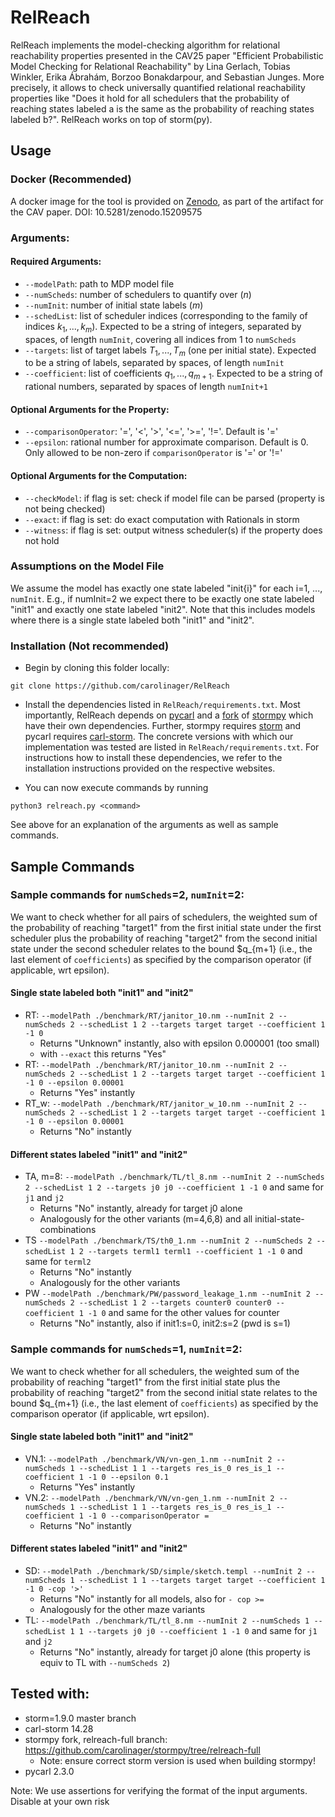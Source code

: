 # RelReach

RelReach implements the model-checking algorithm for relational reachability properties presented in the CAV25 paper "Efficient Probabilistic Model Checking for Relational Reachability" by Lina Gerlach, Tobias Winkler, Erika Ábrahám, Borzoo Bonakdarpour, and Sebastian Junges.
More precisely, it allows to check universally quantified relational reachability properties
like "Does it hold for all schedulers that the probability of reaching states labeled a is the same as the probability of reaching states labeled b?".
RelReach works on top of storm(py).

## Usage

### Docker (Recommended)
A docker image for the tool is provided on [Zenodo](www.doi.org/10.5281/zenodo.15209575), as part of the artifact for the CAV paper. 
DOI: 10.5281/zenodo.15209575

### Arguments:
#### Required Arguments:
- ```--modelPath```: path to MDP model file
- ```--numScheds```: number of schedulers to quantify over ($n$)
- ```--numInit```: number of initial state labels ($m$)
- ```--schedList```: list of scheduler indices (corresponding to the family of indices $k_1, ..., k_m$).
  Expected to be a string of integers, separated by spaces, of length ```numInit```, covering all indices from 1 to ```numScheds```
- ```--targets```: list of target labels $T_1, ..., T_m$ (one per initial state).
  Expected to be a string of labels, separated by spaces, of length ```numInit```
- ```--coefficient```: list of coefficients $q_1, ..., q_{m+1}$.
  Expected to be a string of rational numbers, separated by spaces of length ```numInit+1```

#### Optional Arguments for the Property:
- ```--comparisonOperator```: '=', '<', '>', '<=', '>=', '!='. Default is '='
- ```--epsilon```: rational number for approximate comparison. Default is 0. Only allowed to be non-zero if ```comparisonOperator``` is '=' or '!='

#### Optional Arguments for the Computation:
- ```--checkModel```: if flag is set: check if model file can be parsed (property is not being checked)
- ```--exact```: if flag is set: do exact computation with Rationals in storm
- ```--witness```: if flag is set: output witness scheduler(s) if the property does not hold


### Assumptions on the Model File
We assume the model has exactly one state labeled "init{i}" for each i=1, ..., ```numInit```.
E.g., if numInit=2 we expect there to be exactly one state labeled "init1" and exactly one state labeled "init2".
Note that this includes models where there is a single state labeled both "init1" and "init2".


### Installation (Not recommended)

- Begin by cloning this folder locally:
```
git clone https://github.com/carolinager/RelReach
```

- Install the dependencies listed in `RelReach/requirements.txt`.
  Most importantly, RelReach depends on [pycarl](https://moves-rwth.github.io/pycarl) and a [fork](https://github.com/carolinager/stormpy/tree/relreach-full) of [stormpy](https://github.com/moves-rwth/stormpy) which have their own dependencies.
  Further, stormpy requires [storm](https://www.stormchecker.org) and pycarl requires [carl-storm](https://github.com/moves-rwth/carl-storm/).
  The concrete versions with which our implementation was tested are listed in `RelReach/requirements.txt`.
  For instructions how to install these dependencies, we refer to the installation instructions provided on the respective websites.

- You can now execute commands by running
```
python3 relreach.py <command>
```
See above for an explanation of the arguments as well as sample commands.


## Sample Commands
### Sample commands for ```numScheds```=2, ```numInit```=2:
We want to check whether for all pairs of schedulers,
the weighted sum of the probability of reaching "target1" from the first initial state under the first scheduler
plus the probability of reaching "target2" from the second initial state under the second scheduler
relates to the bound $q_{m+1} (i.e., the last element of ```coefficients```) as specified by the comparison operator (if applicable, wrt epsilon).

#### Single state labeled both "init1" and "init2"
- RT: ```--modelPath ./benchmark/RT/janitor_10.nm --numInit 2 --numScheds 2 --schedList 1 2 --targets target target --coefficient 1 -1 0```
  - Returns "Unknown" instantly, also with epsilon 0.000001 (too small)
  - with ```--exact``` this returns "Yes"
- RT: ```--modelPath ./benchmark/RT/janitor_10.nm --numInit 2 --numScheds 2 --schedList 1 2 --targets target target --coefficient 1 -1 0 --epsilon 0.00001```
  - Returns "Yes" instantly
- RT_w: ```--modelPath ./benchmark/RT/janitor_w_10.nm --numInit 2 --numScheds 2 --schedList 1 2 --targets target target --coefficient 1 -1 0 --epsilon 0.00001```
  - Returns "No" instantly

#### Different states labeled "init1" and "init2"
- TA, m=8: ```--modelPath ./benchmark/TL/tl_8.nm --numInit 2 --numScheds 2 --schedList 1 2 --targets j0 j0 --coefficient 1 -1 0``` and same for ```j1``` and ```j2```
  - Returns "No" instantly, already for target j0 alone
  - Analogously for the other variants (m=4,6,8) and all initial-state-combinations
- TS ```--modelPath ./benchmark/TS/th0_1.nm --numInit 2 --numScheds 2 --schedList 1 2 --targets terml1 terml1 --coefficient 1 -1 0``` and same for ```terml2```
  - Returns "No" instantly
  - Analogously for the other variants
- PW ```--modelPath ./benchmark/PW/password_leakage_1.nm --numInit 2 --numScheds 2 --schedList 1 2 --targets counter0 counter0 --coefficient 1 -1 0``` and same for the other values for counter
  - Returns "No" instantly, also if init1:s=0, init2:s=2 (pwd is s=1)

### Sample commands for ```numScheds```=1, ```numInit```=2:
We want to check whether for all schedulers,
the weighted sum of the probability of reaching "target1" from the first initial state
plus the probability of reaching "target2" from the second initial state
relates to the bound $q_{m+1} (i.e., the last element of ```coefficients```) as specified by the comparison operator (if applicable, wrt epsilon).

#### Single state labeled both "init1" and "init2"
- VN.1: ```--modelPath ./benchmark/VN/vn-gen_1.nm --numInit 2 --numScheds 1 --schedList 1 1 --targets res_is_0 res_is_1 --coefficient 1 -1 0 --epsilon 0.1```
  - Returns "Yes" instantly
- VN.2: ```--modelPath ./benchmark/VN/vn-gen_1.nm --numInit 2 --numScheds 1 --schedList 1 1 --targets res_is_0 res_is_1 --coefficient 1 -1 0 --comparisonOperator =```
  - Returns "No" instantly

#### Different states labeled "init1" and "init2"
- SD: ```--modelPath ./benchmark/SD/simple/sketch.templ --numInit 2 --numScheds 1 --schedList 1 1 --targets target target --coefficient 1 -1 0 -cop '>'```
  - Returns "No" instantly for all models, also for ```- cop >=```
  - Analogously for the other maze variants
- TL: ```--modelPath ./benchmark/TL/tl_8.nm --numInit 2 --numScheds 1 --schedList 1 1 --targets j0 j0 --coefficient 1 -1 0``` and same for ```j1``` and ```j2```
  - Returns "No" instantly, already for target j0 alone (this property is equiv to TL with ```--numScheds 2```)


## Tested with:
- storm=1.9.0 master branch
- carl-storm 14.28
- stormpy fork, relreach-full branch: https://github.com/carolinager/stormpy/tree/relreach-full
  - Note: ensure correct storm version is used when building stormpy!
- pycarl 2.3.0

Note: We use assertions for verifying the format of the input arguments. Disable at your own risk
